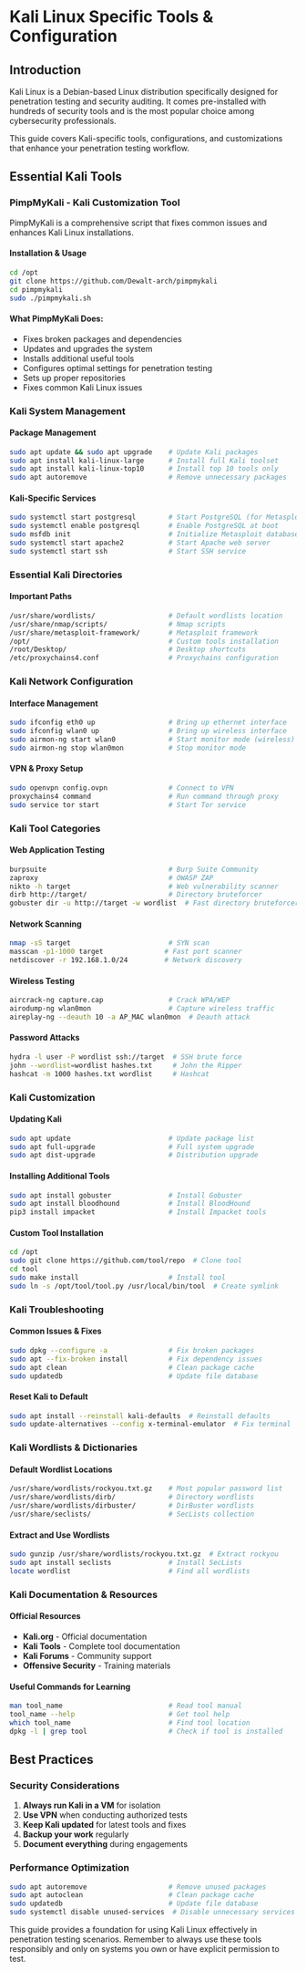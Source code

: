 # Kali Linux Specific Tools & Configuration

## Introduction

Kali Linux is a Debian-based Linux distribution specifically designed for penetration testing and security auditing. It comes pre-installed with hundreds of security tools and is the most popular choice among cybersecurity professionals.

This guide covers Kali-specific tools, configurations, and customizations that enhance your penetration testing workflow.

## Essential Kali Tools

### PimpMyKali - Kali Customization Tool
PimpMyKali is a comprehensive script that fixes common issues and enhances Kali Linux installations.

#### Installation & Usage
```bash
cd /opt
git clone https://github.com/Dewalt-arch/pimpmykali
cd pimpmykali
sudo ./pimpmykali.sh
```

#### What PimpMyKali Does:
- Fixes broken packages and dependencies
- Updates and upgrades the system
- Installs additional useful tools
- Configures optimal settings for penetration testing
- Sets up proper repositories
- Fixes common Kali Linux issues

### Kali System Management

#### Package Management
```bash
sudo apt update && sudo apt upgrade    # Update Kali packages
sudo apt install kali-linux-large      # Install full Kali toolset
sudo apt install kali-linux-top10      # Install top 10 tools only
sudo apt autoremove                    # Remove unnecessary packages
```

#### Kali-Specific Services
```bash
sudo systemctl start postgresql        # Start PostgreSQL (for Metasploit)
sudo systemctl enable postgresql       # Enable PostgreSQL at boot
sudo msfdb init                        # Initialize Metasploit database
sudo systemctl start apache2           # Start Apache web server
sudo systemctl start ssh               # Start SSH service
```

### Essential Kali Directories

#### Important Paths
```bash
/usr/share/wordlists/                  # Default wordlists location
/usr/share/nmap/scripts/               # Nmap scripts
/usr/share/metasploit-framework/       # Metasploit framework
/opt/                                  # Custom tools installation
/root/Desktop/                         # Desktop shortcuts
/etc/proxychains4.conf                 # Proxychains configuration
```

### Kali Network Configuration

#### Interface Management
```bash
sudo ifconfig eth0 up                  # Bring up ethernet interface
sudo ifconfig wlan0 up                 # Bring up wireless interface
sudo airmon-ng start wlan0             # Start monitor mode (wireless)
sudo airmon-ng stop wlan0mon           # Stop monitor mode
```

#### VPN & Proxy Setup
```bash
sudo openvpn config.ovpn               # Connect to VPN
proxychains4 command                   # Run command through proxy
sudo service tor start                 # Start Tor service
```

### Kali Tool Categories

#### Web Application Testing
```bash
burpsuite                              # Burp Suite Community
zaproxy                                # OWASP ZAP
nikto -h target                        # Web vulnerability scanner
dirb http://target/                    # Directory bruteforcer
gobuster dir -u http://target -w wordlist  # Fast directory bruteforcer
```

#### Network Scanning
```bash
nmap -sS target                        # SYN scan
masscan -p1-1000 target               # Fast port scanner
netdiscover -r 192.168.1.0/24         # Network discovery
```

#### Wireless Testing
```bash
aircrack-ng capture.cap                # Crack WPA/WEP
airodump-ng wlan0mon                   # Capture wireless traffic
aireplay-ng --deauth 10 -a AP_MAC wlan0mon  # Deauth attack
```

#### Password Attacks
```bash
hydra -l user -P wordlist ssh://target  # SSH brute force
john --wordlist=wordlist hashes.txt     # John the Ripper
hashcat -m 1000 hashes.txt wordlist     # Hashcat
```

### Kali Customization

#### Updating Kali
```bash
sudo apt update                        # Update package list
sudo apt full-upgrade                  # Full system upgrade
sudo apt dist-upgrade                  # Distribution upgrade
```

#### Installing Additional Tools
```bash
sudo apt install gobuster              # Install Gobuster
sudo apt install bloodhound            # Install BloodHound
pip3 install impacket                  # Install Impacket tools
```

#### Custom Tool Installation
```bash
cd /opt
sudo git clone https://github.com/tool/repo  # Clone tool
cd tool
sudo make install                      # Install tool
sudo ln -s /opt/tool/tool.py /usr/local/bin/tool  # Create symlink
```

### Kali Troubleshooting

#### Common Issues & Fixes
```bash
sudo dpkg --configure -a               # Fix broken packages
sudo apt --fix-broken install          # Fix dependency issues
sudo apt clean                         # Clean package cache
sudo updatedb                          # Update file database
```

#### Reset Kali to Default
```bash
sudo apt install --reinstall kali-defaults  # Reinstall defaults
sudo update-alternatives --config x-terminal-emulator  # Fix terminal
```

### Kali Wordlists & Dictionaries

#### Default Wordlist Locations
```bash
/usr/share/wordlists/rockyou.txt.gz    # Most popular password list
/usr/share/wordlists/dirb/             # Directory wordlists
/usr/share/wordlists/dirbuster/        # DirBuster wordlists
/usr/share/seclists/                   # SecLists collection
```

#### Extract and Use Wordlists
```bash
sudo gunzip /usr/share/wordlists/rockyou.txt.gz  # Extract rockyou
sudo apt install seclists              # Install SecLists
locate wordlist                        # Find all wordlists
```

### Kali Documentation & Resources

#### Official Resources
- **Kali.org** - Official documentation
- **Kali Tools** - Complete tool documentation
- **Kali Forums** - Community support
- **Offensive Security** - Training materials

#### Useful Commands for Learning
```bash
man tool_name                          # Read tool manual
tool_name --help                       # Get tool help
which tool_name                        # Find tool location
dpkg -l | grep tool                    # Check if tool is installed
```

## Best Practices

### Security Considerations
1. **Always run Kali in a VM** for isolation
2. **Use VPN** when conducting authorized tests
3. **Keep Kali updated** for latest tools and fixes
4. **Backup your work** regularly
5. **Document everything** during engagements

### Performance Optimization
```bash
sudo apt autoremove                    # Remove unused packages
sudo apt autoclean                     # Clean package cache
sudo updatedb                          # Update file database
sudo systemctl disable unused-services  # Disable unnecessary services
```

This guide provides a foundation for using Kali Linux effectively in penetration testing scenarios. Remember to always use these tools responsibly and only on systems you own or have explicit permission to test.